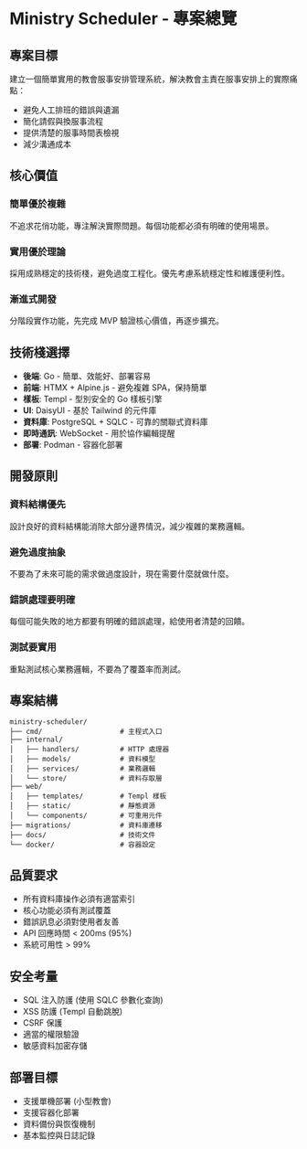 # Ministry Scheduler - 專案總覽

## 專案目標

建立一個簡單實用的教會服事安排管理系統，解決教會主責在服事安排上的實際痛點：

* 避免人工排班的錯誤與遺漏
* 簡化請假與換服事流程
* 提供清楚的服事時間表檢視
* 減少溝通成本

## 核心價值

### 簡單優於複雜

不追求花俏功能，專注解決實際問題。每個功能都必須有明確的使用場景。

### 實用優於理論

採用成熟穩定的技術棧，避免過度工程化。優先考慮系統穩定性和維護便利性。

### 漸進式開發

分階段實作功能，先完成 MVP 驗證核心價值，再逐步擴充。

## 技術棧選擇

* **後端**: Go - 簡單、效能好、部署容易
* **前端**: HTMX + Alpine.js - 避免複雜 SPA，保持簡單
* **樣板**: Templ - 型別安全的 Go 樣板引擎
* **UI**: DaisyUI - 基於 Tailwind 的元件庫
* **資料庫**: PostgreSQL + SQLC - 可靠的關聯式資料庫
* **即時通訊**: WebSocket - 用於協作編輯提醒
* **部署**: Podman - 容器化部署

## 開發原則

### 資料結構優先

設計良好的資料結構能消除大部分邊界情況，減少複雜的業務邏輯。

### 避免過度抽象

不要為了未來可能的需求做過度設計，現在需要什麼就做什麼。

### 錯誤處理要明確

每個可能失敗的地方都要有明確的錯誤處理，給使用者清楚的回饋。

### 測試要實用

重點測試核心業務邏輯，不要為了覆蓋率而測試。

## 專案結構

```
ministry-scheduler/
├── cmd/                   # 主程式入口
├── internal/
│   ├── handlers/          # HTTP 處理器
│   ├── models/            # 資料模型
│   ├── services/          # 業務邏輯
│   └── store/             # 資料存取層
├── web/
│   ├── templates/         # Templ 樣板
│   ├── static/            # 靜態資源
│   └── components/        # 可重用元件
├── migrations/            # 資料庫遷移
├── docs/                  # 技術文件
└── docker/                # 容器設定
```

## 品質要求

* 所有資料庫操作必須有適當索引
* 核心功能必須有測試覆蓋
* 錯誤訊息必須對使用者友善
* API 回應時間 < 200ms (95%)
* 系統可用性 > 99%

## 安全考量

* SQL 注入防護 (使用 SQLC 參數化查詢)
* XSS 防護 (Templ 自動跳脫)
* CSRF 保護
* 適當的權限驗證
* 敏感資料加密存儲

## 部署目標

* 支援單機部署 (小型教會)
* 支援容器化部署
* 資料備份與恢復機制
* 基本監控與日誌記錄
